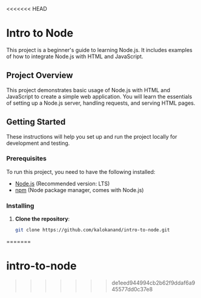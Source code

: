 <<<<<<< HEAD
# Intro to Node

This project is a beginner's guide to learning Node.js. It includes examples of how to integrate Node.js with HTML and JavaScript.

## Project Overview

This project demonstrates basic usage of Node.js with HTML and JavaScript to create a simple web application. You will learn the essentials of setting up a Node.js server, handling requests, and serving HTML pages.

## Getting Started

These instructions will help you set up and run the project locally for development and testing.

### Prerequisites

To run this project, you need to have the following installed:

- [Node.js](https://nodejs.org/) (Recommended version: LTS)
- [npm](https://www.npmjs.com/) (Node package manager, comes with Node.js)

### Installing

1. **Clone the repository**:
   ```bash
   git clone https://github.com/kalokanand/intro-to-node.git
=======
# intro-to-node
>>>>>>> de1eed944994cb2b62f9ddaf6a945577dd0c37e8
